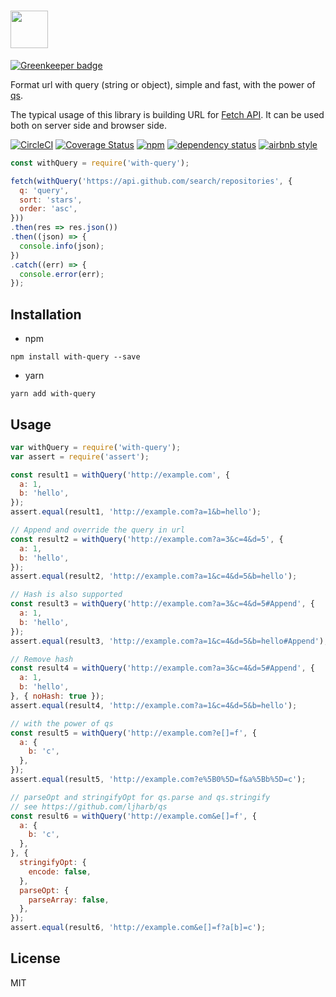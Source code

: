 # <a href='https://github.com/kouhin/with-query'><img src='https://cloud.githubusercontent.com/assets/5006663/24417156/3d916d36-1422-11e7-85a4-ebd3d6620d46.png' height='60'></a>

[![Greenkeeper badge](https://badges.greenkeeper.io/kouhin/with-query.svg)](https://greenkeeper.io/)

Format url with query (string or object), simple and fast, with the power of [qs](https://github.com/ljharb/qs).

The typical usage of this library is building URL for [Fetch API](https://fetch.spec.whatwg.org). It can be used both on server side and browser side.

[![CircleCI](https://img.shields.io/circleci/project/github/kouhin/with-query.svg)](https://circleci.com/gh/kouhin/with-query/tree/master)
[![Coverage Status](https://coveralls.io/repos/github/kouhin/with-query/badge.svg?branch=master)](https://coveralls.io/github/kouhin/with-query?branch=master)
[![npm](https://img.shields.io/npm/v/with-query.svg)](https://www.npmjs.com/package/with-query)
[![dependency status](https://david-dm.org/kouhin/with-query.svg?style=flat-square)](https://david-dm.org/kouhin/with-query)
[![airbnb style](https://img.shields.io/badge/code_style-airbnb-blue.svg)](https://github.com/airbnb/javascript)

``` javascript
const withQuery = require('with-query');

fetch(withQuery('https://api.github.com/search/repositories', {
  q: 'query',
  sort: 'stars',
  order: 'asc',
}))
.then(res => res.json())
.then((json) => {
  console.info(json);
})
.catch((err) => {
  console.error(err);
});
```

## Installation

- npm

``` shell
npm install with-query --save
```

- yarn

``` shell
yarn add with-query
```

## Usage

``` javascript
var withQuery = require('with-query');
var assert = require('assert');

const result1 = withQuery('http://example.com', {
  a: 1,
  b: 'hello',
});
assert.equal(result1, 'http://example.com?a=1&b=hello');

// Append and override the query in url
const result2 = withQuery('http://example.com?a=3&c=4&d=5', {
  a: 1,
  b: 'hello',
});
assert.equal(result2, 'http://example.com?a=1&c=4&d=5&b=hello');

// Hash is also supported
const result3 = withQuery('http://example.com?a=3&c=4&d=5#Append', {
  a: 1,
  b: 'hello',
});
assert.equal(result3, 'http://example.com?a=1&c=4&d=5&b=hello#Append');

// Remove hash
const result4 = withQuery('http://example.com?a=3&c=4&d=5#Append', {
  a: 1,
  b: 'hello',
}, { noHash: true });
assert.equal(result4, 'http://example.com?a=1&c=4&d=5&b=hello');

// with the power of qs
const result5 = withQuery('http://example.com?e[]=f', {
  a: {
    b: 'c',
  },
});
assert.equal(result5, 'http://example.com?e%5B0%5D=f&a%5Bb%5D=c');

// parseOpt and stringifyOpt for qs.parse and qs.stringify
// see https://github.com/ljharb/qs
const result6 = withQuery('http://example.com&e[]=f', {
  a: {
    b: 'c',
  },
}, {
  stringifyOpt: {
    encode: false,
  },
  parseOpt: {
    parseArray: false,
  },
});
assert.equal(result6, 'http://example.com&e[]=f?a[b]=c');
```

## License

MIT
